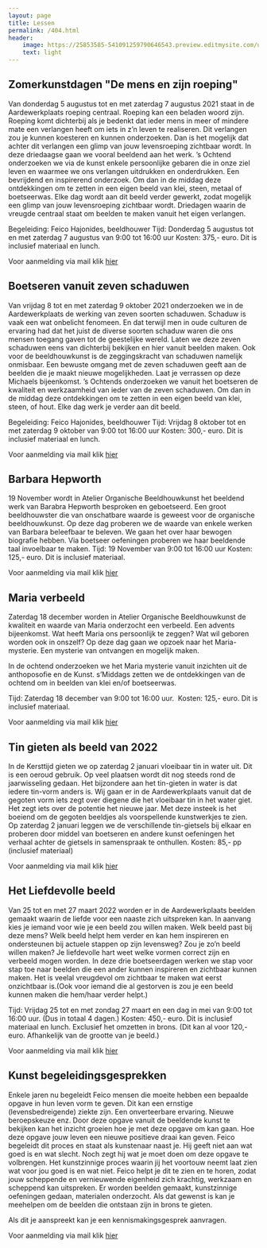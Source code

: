 ```yaml
---
layout: page
title: Lessen
permalink: /404.html
header:
    image: https://25853585-541091259790646543.preview.editmysite.com/uploads/2/5/8/5/25853585/lessen-4-kopie_orig.jpg
    text: light
---
```




## Zomerkunstdagen "De mens en zijn roeping"

Van donderdag 5 augustus tot en met zaterdag 7 augustus 2021 staat in de Aardewerkplaats roeping centraal. Roeping kan een beladen woord zijn. Roeping komt dichterbij als je bedenkt dat ieder mens in meer of mindere mate een verlangen heeft om iets in z’n leven te realiseren. Dit verlangen zou je kunnen koesteren en kunnen onderzoeken. Dan is het mogelijk dat achter dit verlangen een glimp van jouw levensroeping zichtbaar wordt.
In deze driedaagse gaan we vooral beeldend aan het werk.
’s Ochtend onderzoeken we via de kunst enkele persoonlijke gebaren die in onze ziel leven en waarmee we ons verlangen uitdrukken en onderdrukken. Een bevrijdend en inspirerend onderzoek.
Om dan in de middag deze ontdekkingen om te zetten in een eigen beeld van klei, steen, metaal of boetseerwas. Elke dag wordt aan dit beeld verder gewerkt, zodat mogelijk een glimp van jouw levensroeping zichtbaar wordt.
Driedagen waarin de vreugde centraal staat om beelden te maken vanuit het eigen verlangen.

Begeleiding: Feico Hajonides, beeldhouwer
Tijd: Donderdag 5 augustus tot en met zaterdag 7 augustus
van 9:00 tot 16:00 uur
Kosten: 375,- euro. Dit is inclusief materiaal en
lunch.

Voor aanmelding via mail klik [hier](contact.md)


## Boetseren vanuit zeven schaduwen

Van vrijdag 8 tot en met zaterdag 9 oktober 2021 onderzoeken we in de Aardewerkplaats de werking van zeven soorten schaduwen. Schaduw is vaak een wat onbelicht fenomeen. En dat terwijl men in oude culturen de ervaring had dat het juist de diverse soorten schaduw waren die ons mensen toegang gaven tot de geestelijke wereld.
Laten we deze zeven schaduwen eens van dichterbij bekijken en hier vanuit beelden maken. Ook voor de beeldhouwkunst is de zeggingskracht van schaduwen namelijk onmisbaar. Een bewuste omgang met de zeven schaduwen geeft aan de beelden die je maakt nieuwe mogelijkheden. Laat je verrassen op deze Michaels bijeenkomst.
’s Ochtends onderzoeken we vanuit het boetseren de kwaliteit en werkzaamheid van ieder van de zeven schaduwen.
Om dan in de middag deze ontdekkingen om te zetten in een eigen beeld van klei, steen, of hout. Elke dag werk je verder aan dit beeld.

Begeleiding: Feico Hajonides, beeldhouwer
Tijd: Vrijdag 8 oktober tot en met zaterdag 9 oktober
van 9:00 tot 16:00 uur
Kosten: 300,- euro. Dit is inclusief materiaal en
lunch.

Voor aanmelding via mail klik [hier](contact.md)


## Barbara Hepworth

19 November wordt in Atelier Organische Beeldhouwkunst het beeldend werk van Barabra Hepworth besproken en geboetseerd. Een groot beeldhouwster die van onschatbare waarde is geweest voor de organische beeldhouwkunst. Op deze dag proberen we de waarde van enkele werken van Barbara beleefbaar te beleven.
We gaan het over haar bewogen biografie hebben. Via boetseer oefeningen proberen we haar beeldende taal invoelbaar te maken.
Tijd: 19 November van 9:00 tot 16:00 uur
Kosten: 125,- euro. Dit is inclusief materiaal.

Voor aanmelding via mail klik [hier](contact.md)


## Maria verbeeld

Zaterdag 18 december  worden in Atelier Organische Beeldhouwkunst de kwaliteit en waarde van Maria onderzocht een verbeeld. Een advents bijeenkomst.
Wat heeft Maria ons persoonlijk te zeggen? Wat wil geboren worden ook in onszelf?
Op deze dag gaan we opzoek naar het Maria-mysterie. Een mysterie van ontvangen en mogelijk maken.

In de ochtend onderzoeken we het Maria mysterie vanuit inzichten uit de anthoposofie en de Kunst.
s’Middags zetten we de ontdekkingen van de ochtend om in beelden van klei en/of boetseerwas.

Tijd: Zaterdag 18 december van 9:00 tot 16:00 uur.  Kosten: 125,- euro. Dit is inclusief materiaal.

Voor aanmelding via mail klik [hier](contact.md)


## Tin gieten als beeld van 2022

In de Kersttijd gieten we op zaterdag 2 januari vloeibaar tin in water uit. Dit is
een oeroud gebruik. Op veel plaatsen wordt dit nog steeds rond de
jaarwisseling gedaan.
Het bijzondere aan het tin-gieten in water is dat iedere tin-vorm anders is. Wij gaan er in de Aardewerkplaats vanuit dat de gegoten vorm iets zegt over diegene die het vloeibaar tin in het water giet. Het zegt iets over de potentie het nieuwe jaar. Met deze insteek is het boeiend om de
gegoten beeldjes als voorspellende kunstwerkjes te zien.
Op zaterdag 2 januari leggen we de verschillende tin-gietsels bij elkaar en
proberen door middel van boetseren en andere kunst oefeningen het
verhaal achter de gietsels in samenspraak te onthullen.
Kosten: 85,- pp (inclusief materiaal)

Voor aanmelding via mail klik [hier](contact.md)


## Het Liefdevolle beeld

Van 25 tot en met 27 maart 2022 worden er in de Aardewerkplaats beelden
gemaakt waarin de liefde voor een naaste zich uitspreken kan. In aanvang kies je iemand voor
wie je een beeld zou willen maken. Welk beeld past bij deze mens? Welk beeld helpt hem verder
en kan hem inspireren en ondersteunen bij actuele stappen op zijn levensweg? Zou je zo’n
beeld willen maken? Je liefdevolle hart weet welke vormen correct zijn en verbeeld mogen
worden.
In deze drie boetseerdagen werken we stap voor stap toe naar beelden die een ander
kunnen inspireren en zichtbaar kunnen maken. Het is veelal vreugdevol om zichtbaar te maken
wat eerst onzichtbaar is.(Ook voor iemand die al gestorven is zou je een beeld kunnen maken
die hem/haar verder helpt.)

Tijd: Vrijdag 25 tot en met zondag 27 maart en een dag in mei van
9:00 tot 16:00 uur. (Dus in totaal 4 dagen.)
Kosten: 450,- euro. Dit is inclusief materiaal en lunch. Exclusief het omzetten in
brons. (Dit kan al voor 120,- euro. Afhankelijk van de grootte van je beeld.)

Voor aanmelding via mail klik [hier](contact.md)

## Kunst begeleidingsgesprekken

Enkele jaren nu begeleidt Feico mensen die moeite hebben een bepaalde opgave in hun leven vorm te geven. Dit kan een ernstige (levensbedreigende) ziekte zijn. Een onverteerbare ervaring. Nieuwe beroepskeuze enz.
Door deze opgave vanuit de beeldende kunst te bekijken kan het inzicht groeien hoe je met deze opgave om kan gaan. Hoe deze opgave jouw leven een nieuwe positieve draai kan geven.
Feico begeleidt dit proces en staat als kunstenaar naast je. Hij geeft niet aan wat goed is en wat slecht. Noch zegt hij wat je moet doen om deze opgave te volbrengen. Het kunstzinnige proces waarin jij het voortouw neemt laat zien wat voor jou goed is en wat niet. Feico helpt je dit te zien en te horen, zodat jouw scheppende en vernieuwende eigenheid zich krachtig, werkzaam en scheppend kan uitspreken.
Er worden beelden gemaakt, kunstzinnige oefeningen gedaan, materialen onderzocht. Als dat gewenst is kan je meehelpen om de beelden die ontstaan zijn in brons te gieten.

Als dit je aanspreekt kan je een kennismakingsgesprek aanvragen.

Voor aanmelding via mail klik [hier](contact.md)

